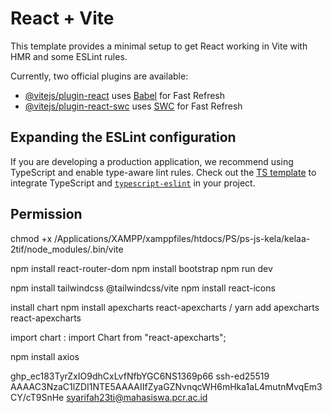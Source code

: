 # React + Vite

This template provides a minimal setup to get React working in Vite with HMR and some ESLint rules.

Currently, two official plugins are available:

- [@vitejs/plugin-react](https://github.com/vitejs/vite-plugin-react/blob/main/packages/plugin-react/README.md) uses [Babel](https://babeljs.io/) for Fast Refresh
- [@vitejs/plugin-react-swc](https://github.com/vitejs/vite-plugin-react-swc) uses [SWC](https://swc.rs/) for Fast Refresh

## Expanding the ESLint configuration

If you are developing a production application, we recommend using TypeScript and enable type-aware lint rules. Check out the [TS template](https://github.com/vitejs/vite/tree/main/packages/create-vite/template-react-ts) to integrate TypeScript and [`typescript-eslint`](https://typescript-eslint.io) in your project.


## Permission
chmod +x /Applications/XAMPP/xamppfiles/htdocs/PS/ps-js-kela/kelaa-2tif/node_modules/.bin/vite

npm install react-router-dom
npm install bootstrap
npm run dev

npm install tailwindcss @tailwindcss/vite
npm install react-icons

install chart npm install apexcharts react-apexcharts / yarn add apexcharts react-apexcharts

import chart : import Chart from "react-apexcharts";

npm install axios

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
ssh-ed25519 AAAAC3NzaC1lZDI1NTE5AAAAIIfZyaGZNvnqcWH6mHka1aL4mutnMvqEm3CY/cT9SnHe syarifah23ti@mahasiswa.pcr.ac.id